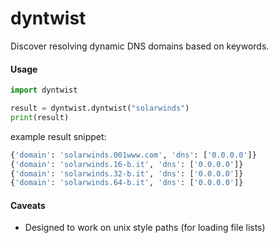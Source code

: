 # dyntwist

Discover resolving dynamic DNS domains based on keywords.

#### Usage
```python
import dyntwist

result = dyntwist.dyntwist("solarwinds")
print(result)
```

example result snippet:
```python
{'domain': 'solarwinds.001www.com', 'dns': ['0.0.0.0']}
{'domain': 'solarwinds.16-b.it', 'dns': ['0.0.0.0']}
{'domain': 'solarwinds.32-b.it', 'dns': ['0.0.0.0']}
{'domain': 'solarwinds.64-b.it', 'dns': ['0.0.0.0']}
```

#### Caveats
 - Designed to work on unix style paths (for loading file lists)

